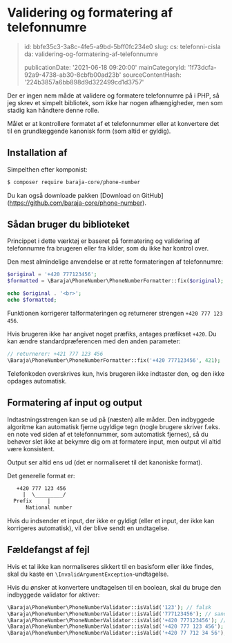 Validering og formatering af telefonnumre
=========================================

> id: bbfe35c3-3a8c-4fe5-a9bd-5bff0fc234e0
> slug:
> 	cs: telefonni-cisla
> 	da: validering-og-formatering-af-telefonnumre
> 
> publicationDate: '2021-06-18 09:20:00'
> mainCategoryId: '1f73dcfa-92a9-4738-ab30-8cbfb00ad23b'
> sourceContentHash: '224b3857a6bb898d9d322499cd1d3757'

Der er ingen nem måde at validere og formatere telefonnumre på i PHP, så jeg skrev et simpelt bibliotek, som ikke har nogen afhængigheder, men som stadig kan håndtere denne rolle.

Målet er at kontrollere formatet af et telefonnummer eller at konvertere det til en grundlæggende kanonisk form (som altid er gyldig).

Installation af
---------

Simpelthen efter komponist:

```txt
$ composer require baraja-core/phone-number
```

Du kan også downloade pakken [Download on GitHub] (https://github.com/baraja-core/phone-number).

Sådan bruger du biblioteket
----------

Princippet i dette værktøj er baseret på formatering og validering af telefonnumre fra brugeren eller fra kilder, som du ikke har kontrol over.

Den mest almindelige anvendelse er at rette formateringen af telefonnumre:

```php
$original = '+420 777123456';
$formatted = \Baraja\PhoneNumber\PhoneNumberFormatter::fix($original);

echo $original . '<br>';
echo $formatted;
```

Funktionen korrigerer talformateringen og returnerer strengen `+420 777 123 456`.

Hvis brugeren ikke har angivet noget præfiks, antages præfikset `+420`. Du kan ændre standardpræferencen med den anden parameter:

```php
// returnerer: +421 777 123 456
\Baraja\PhoneNumber\PhoneNumberFormatter::fix('+420 777123456', 421);
```

Telefonkoden overskrives kun, hvis brugeren ikke indtaster den, og den ikke opdages automatisk.

Formatering af input og output
----------------------------

Indtastningsstrengen kan se ud på (næsten) alle måder. Den indbyggede algoritme kan automatisk fjerne ugyldige tegn (nogle brugere skriver f.eks. en note ved siden af et telefonnummer, som automatisk fjernes), så du behøver slet ikke at bekymre dig om at formatere input, men output vil altid være konsistent.

Output ser altid ens ud (det er normaliseret til det kanoniske format).

Det generelle format er:

```txt
   +420 777 123 456
     |  \_________/
  Prefix     |
      National number
```

Hvis du indsender et input, der ikke er gyldigt (eller et input, der ikke kan korrigeres automatisk), vil der blive sendt en undtagelse.

Fældefangst af fejl
----------------

Hvis et tal ikke kan normaliseres sikkert til en basisform eller ikke findes, skal du kaste en `\InvalidArgumentException`-undtagelse.

Hvis du ønsker at konvertere undtagelsen til en boolean, skal du bruge den indbyggede validator for aktiver:

```php
\Baraja\PhoneNumber\PhoneNumberValidator::isValid('123'); // falsk
\Baraja\PhoneNumber\PhoneNumberValidator::isValid('777123456'); // sandt
\Baraja\PhoneNumber\PhoneNumberValidator::isValid('+420 777123456'); // sandt
\Baraja\PhoneNumber\PhoneNumberValidator::isValid('+420 777 123 456'); // sandt
\Baraja\PhoneNumber\PhoneNumberValidator::isValid('+420 77 712 34 56'); // sandt
```
